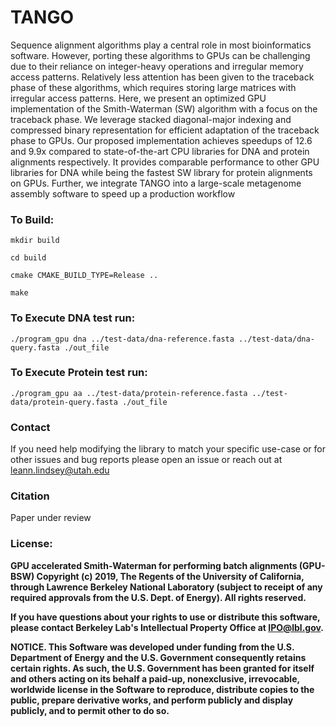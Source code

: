 # TANGO 
Sequence alignment algorithms play a central role in most bioinformatics software. However, porting these algorithms to GPUs can be challenging due to their reliance on integer-heavy operations and irregular memory access patterns. Relatively less attention has been given to the traceback phase of these algorithms, which requires storing large matrices with irregular access patterns. Here, we present an optimized GPU implementation of the Smith-Waterman (SW) algorithm with a focus on the traceback phase. We leverage stacked diagonal-major indexing and compressed binary representation for efficient adaptation of the traceback phase to GPUs. Our proposed implementation achieves speedups of 12.6 and 9.9x compared to state-of-the-art CPU libraries for DNA and protein alignments respectively. It provides comparable performance to other GPU libraries
for DNA while being the fastest SW library for protein alignments on GPUs. Further, we integrate TANGO into a large-scale metagenome assembly software to speed up a production workflow
 
### To Build:


`mkdir build `

`cd build `

`cmake CMAKE_BUILD_TYPE=Release .. `

`make `


### To Execute DNA test run: 

`./program_gpu dna ../test-data/dna-reference.fasta ../test-data/dna-query.fasta ./out_file`

### To Execute Protein test run: <br />

`./program_gpu aa ../test-data/protein-reference.fasta ../test-data/protein-query.fasta ./out_file`

### Contact
If you need help modifying the library to match your specific use-case or for other issues and bug reports please open an issue or reach out at leann.lindsey@utah.edu


### Citation
Paper under review

### License:
        
**GPU accelerated Smith-Waterman for performing batch alignments (GPU-BSW) Copyright (c) 2019, The
Regents of the University of California, through Lawrence Berkeley National
Laboratory (subject to receipt of any required approvals from the U.S.
Dept. of Energy).  All rights reserved.**

**If you have questions about your rights to use or distribute this software,
please contact Berkeley Lab's Intellectual Property Office at
IPO@lbl.gov.**

**NOTICE.  This Software was developed under funding from the U.S. Department
of Energy and the U.S. Government consequently retains certain rights.  As
such, the U.S. Government has been granted for itself and others acting on
its behalf a paid-up, nonexclusive, irrevocable, worldwide license in the
Software to reproduce, distribute copies to the public, prepare derivative
works, and perform publicly and display publicly, and to permit other to do
so.**

